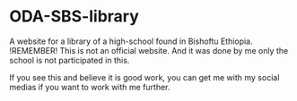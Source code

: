 # ODA-SBS-library
A website for a library of a high-school found in Bishoftu Ethiopia. 
!REMEMBER!
This is not an official website. And it was done by me only the school is not participated in this.

If you see this and believe it is good work, you can get me with my social medias if you want to work with me further.
